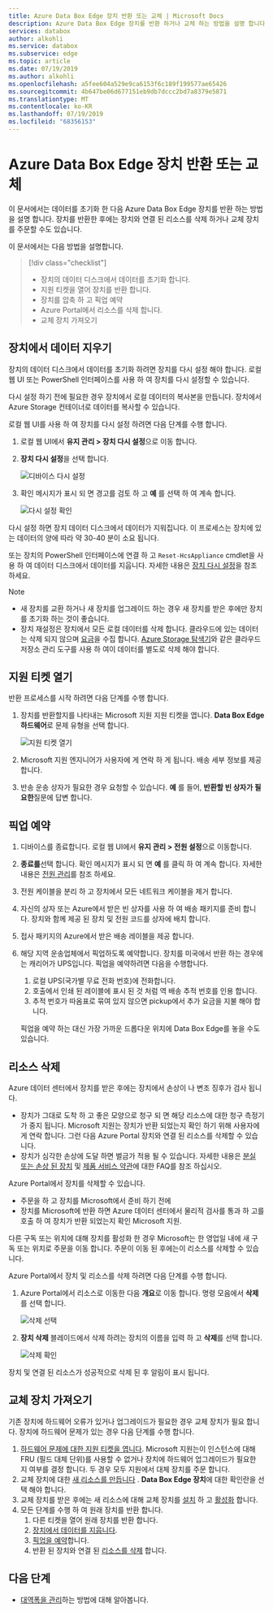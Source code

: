 ```yaml
---
title: Azure Data Box Edge 장치 반환 또는 교체 | Microsoft Docs
description: Azure Data Box Edge 장치를 반환 하거나 교체 하는 방법을 설명 합니다.
services: databox
author: alkohli
ms.service: databox
ms.subservice: edge
ms.topic: article
ms.date: 07/19/2019
ms.author: alkohli
ms.openlocfilehash: a5fee604a529e9ca6153f6c189f199577ae65426
ms.sourcegitcommit: 4b647be06d677151eb9db7dccc2bd7a8379e5871
ms.translationtype: MT
ms.contentlocale: ko-KR
ms.lasthandoff: 07/19/2019
ms.locfileid: "68356153"
---
```

# <a name="return-or-replace-your-azure-data-box-edge-device"></a>Azure Data Box Edge 장치 반환 또는 교체

이 문서에서는 데이터를 초기화 한 다음 Azure Data Box Edge 장치를 반환 하는 방법을 설명 합니다. 장치를 반환한 후에는 장치와 연결 된 리소스를 삭제 하거나 교체 장치를 주문할 수도 있습니다.

이 문서에서는 다음 방법을 설명합니다.

> [!div class="checklist"]
> * 장치의 데이터 디스크에서 데이터를 초기화 합니다.
> * 지원 티켓을 열어 장치를 반환 합니다.
> * 장치를 압축 하 고 픽업 예약
> * Azure Portal에서 리소스를 삭제 합니다.
> * 교체 장치 가져오기

## <a name="erase-data-from-the-device"></a>장치에서 데이터 지우기

장치의 데이터 디스크에서 데이터를 초기화 하려면 장치를 다시 설정 해야 합니다. 로컬 웹 UI 또는 PowerShell 인터페이스를 사용 하 여 장치를 다시 설정할 수 있습니다.

다시 설정 하기 전에 필요한 경우 장치에서 로컬 데이터의 복사본을 만듭니다. 장치에서 Azure Storage 컨테이너로 데이터를 복사할 수 있습니다.

로컬 웹 UI를 사용 하 여 장치를 다시 설정 하려면 다음 단계를 수행 합니다.

1. 로컬 웹 UI에서 **유지 관리 > 장치 다시 설정**으로 이동 합니다.
2. **장치 다시 설정**을 선택 합니다.

    ![디바이스 다시 설정](media/data-box-edge-return-device/device-reset-1.png)

3. 확인 메시지가 표시 되 면 경고를 검토 하 고 **예** 를 선택 하 여 계속 합니다.

    ![다시 설정 확인](media/data-box-edge-return-device/device-reset-2.png)  

다시 설정 하면 장치 데이터 디스크에서 데이터가 지워집니다. 이 프로세스는 장치에 있는 데이터의 양에 따라 약 30-40 분이 소요 됩니다.

또는 장치의 PowerShell 인터페이스에 연결 하 고 `Reset-HcsAppliance` cmdlet을 사용 하 여 데이터 디스크에서 데이터를 지웁니다. 자세한 내용은 [장치 다시 설정](data-box-edge-connect-powershell-interface.md#reset-your-device)을 참조 하세요.

> [!NOTE]
> - 새 장치를 교환 하거나 새 장치를 업그레이드 하는 경우 새 장치를 받은 후에만 장치를 초기화 하는 것이 좋습니다.
> - 장치 재설정은 장치에서 모든 로컬 데이터를 삭제 합니다. 클라우드에 있는 데이터는 삭제 되지 않으며 [요금](https://azure.microsoft.com/pricing/details/storage/)을 수집 합니다. [Azure Storage 탐색기](https://azure.microsoft.com/features/storage-explorer/)와 같은 클라우드 저장소 관리 도구를 사용 하 여이 데이터를 별도로 삭제 해야 합니다.

## <a name="open-a-support-ticket"></a>지원 티켓 열기

반환 프로세스를 시작 하려면 다음 단계를 수행 합니다.

1. 장치를 반환할지를 나타내는 Microsoft 지원 지원 티켓을 엽니다. **Data Box Edge 하드웨어**로 문제 유형을 선택 합니다.

    ![지원 티켓 열기](media/data-box-edge-return-device/open-support-ticket-1.png)  

2. Microsoft 지원 엔지니어가 사용자에 게 연락 하 게 됩니다. 배송 세부 정보를 제공 합니다.
3. 반송 운송 상자가 필요한 경우 요청할 수 있습니다. **예** 를 들어, **반환할 빈 상자가 필요한**질문에 답변 합니다.


## <a name="schedule-a-pickup"></a>픽업 예약

1. 디바이스를 종료합니다. 로컬 웹 UI에서 **유지 관리 > 전원 설정**으로 이동합니다.
2. **종료를**선택 합니다. 확인 메시지가 표시 되 면 **예** 를 클릭 하 여 계속 합니다. 자세한 내용은 [전원 관리](data-box-gateway-manage-access-power-connectivity-mode.md#manage-power)를 참조 하세요.
3. 전원 케이블을 분리 하 고 장치에서 모든 네트워크 케이블을 제거 합니다.
4. 자신의 상자 또는 Azure에서 받은 빈 상자를 사용 하 여 배송 패키지를 준비 합니다. 장치와 함께 제공 된 장치 및 전원 코드를 상자에 배치 합니다.
5. 접사 패키지의 Azure에서 받은 배송 레이블을 제공 합니다.
6. 해당 지역 운송업체에서 픽업하도록 예약합니다. 장치를 미국에서 반환 하는 경우에는 캐리어가 UPS입니다. 픽업을 예약하려면 다음을 수행합니다.

    1. 로컬 UPS(국가별 무료 전화 번호)에 전화합니다.
    2. 호출에서 인쇄 된 레이블에 표시 된 것 처럼 역 배송 추적 번호를 인용 합니다.
    3. 추적 번호가 따옴표로 묶여 있지 않으면 pickup에서 추가 요금을 지불 해야 합니다.

    픽업을 예약 하는 대신 가장 가까운 드롭다운 위치에 Data Box Edge를 놓을 수도 있습니다.

## <a name="delete-the-resource"></a>리소스 삭제

Azure 데이터 센터에서 장치를 받은 후에는 장치에서 손상이 나 변조 징후가 검사 됩니다.

- 장치가 그대로 도착 하 고 좋은 모양으로 청구 되 면 해당 리소스에 대한 청구 측정기가 중지 됩니다. Microsoft 지원는 장치가 반환 되었는지 확인 하기 위해 사용자에 게 연락 합니다. 그런 다음 Azure Portal 장치와 연결 된 리소스를 삭제할 수 있습니다.
- 장치가 심각한 손상에 도달 하면 벌금가 적용 될 수 있습니다. 자세한 내용은 [분실 또는 손상 된 장치](https://azure.microsoft.com/pricing/details/databox/edge/) 및 [제품 서비스 약관](https://www.microsoft.com/licensing/product-licensing/products)에 대한 FAQ를 참조 하십시오.  


Azure Portal에서 장치를 삭제할 수 있습니다.
-   주문을 하 고 장치를 Microsoft에서 준비 하기 전에
-   장치를 Microsoft에 반환 하면 Azure 데이터 센터에서 물리적 검사를 통과 하 고를 호출 하 여 장치가 반환 되었는지 확인 Microsoft 지원.

다른 구독 또는 위치에 대해 장치를 활성화 한 경우 Microsoft는 한 영업일 내에 새 구독 또는 위치로 주문을 이동 합니다. 주문이 이동 된 후에는이 리소스를 삭제할 수 있습니다.


Azure Portal에서 장치 및 리소스를 삭제 하려면 다음 단계를 수행 합니다.

1. Azure Portal에서 리소스로 이동한 다음 **개요**로 이동 합니다. 명령 모음에서 **삭제**를 선택 합니다.

    ![삭제 선택](media/data-box-edge-return-device/delete-resource-1.png)

2. **장치 삭제** 블레이드에서 삭제 하려는 장치의 이름을 입력 하 고 **삭제**를 선택 합니다.

    ![삭제 확인](media/data-box-edge-return-device/delete-resource-2.png)

장치 및 연결 된 리소스가 성공적으로 삭제 된 후 알림이 표시 됩니다.

## <a name="get-a-replacement-device"></a>교체 장치 가져오기

기존 장치에 하드웨어 오류가 있거나 업그레이드가 필요한 경우 교체 장치가 필요 합니다. 장치에 하드웨어 문제가 있는 경우 다음 단계를 수행 합니다.

1. [하드웨어 문제에 대한 지원 티켓을 엽니다](#open-a-support-ticket). Microsoft 지원는이 인스턴스에 대해 FRU (필드 대체 단위)를 사용할 수 없거나 장치에 하드웨어 업그레이드가 필요한 지 여부를 결정 합니다. 두 경우 모두 지원에서 대체 장치를 주문 합니다.
2. 교체 장치에 대한 [새 리소스를 만듭니다](data-box-edge-deploy-prep.md#create-a-new-resource) . **Data Box Edge 장치**에 대한 확인란을 선택 해야 합니다. 
3. 교체 장치를 받은 후에는 새 리소스에 대해 교체 장치를 [설치](data-box-edge-deploy-install.md) 하 고 [활성화](data-box-edge-deploy-connect-setup-activate.md) 합니다.
4. 모든 단계를 수행 하 여 원래 장치를 반환 합니다.
    1. 다른 티켓을 열어 원래 장치를 반환 합니다.
    2. [장치에서 데이터를 지웁니다](#erase-data-from-the-device).
    3. [픽업을 예약](#schedule-a-pickup)합니다.
    5. 반환 된 장치와 연결 된 [리소스를 삭제](#delete-the-resource) 합니다.



## <a name="next-steps"></a>다음 단계

- [대역폭을 관리](data-box-edge-manage-bandwidth-schedules.md)하는 방법에 대해 알아봅니다.
